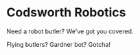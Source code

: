 # Codsworth Robotics

Need a robot butler? We've got you covered.

Flying butlers? Gardner bot? Gotcha!
